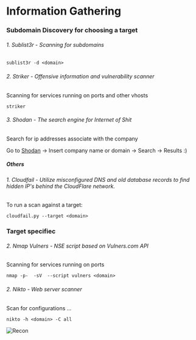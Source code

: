 # Information Gathering


### Subdomain Discovery for choosing a target


###### 1\. Sublist3r - Scanning for subdomains
```
sublist3r -d <domain>
```


###### 2\. Striker - Offensive information and vulnerability scanner
Scanning for services running on ports and other vhosts
```
striker
```



###### 3\. Shodan - The search engine for Internet of Shit
Search for ip addresses associate with the company

Go to [Shodan](https://www.shodan.io/) -> Insert company name or domain -> Search -> Results :)


##### Others


###### 1\. Cloudfail - Utilize misconfigured DNS and old database records to find hidden IP's behind the CloudFlare network.
To run a scan against a target:
```
cloudfail.py --target <domain>
```


### Target specifiec 

###### 2\. Nmap Vulners - NSE script based on Vulners.com API 
Scanning for services running on ports 
```
nmap -p-  -sV  --script vulners <domain>
```


###### 2\. Nikto - Web server scanner
Scan for configurations ...
```
nikto -h <domain> -C all
```

![Recon](https://github.com/Zawadidone/WebHacking/blob/master/images/Recon.jpg?raw=true)
